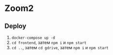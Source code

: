# Zoom2

## Deploy

1. `docker-compose up -d`
2. `cd frontend`, затем `npm i` и `npm start`
3. `cd ..`, затем `cd gdrive`, затем `npm i` и `npm start`